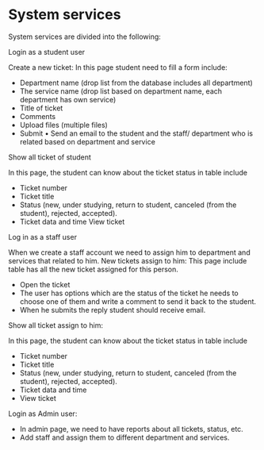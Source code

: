 # System services

System services are divided into the following:

Login as a student user

Create a new ticket: 
In this page student need to fill a form include: 
-	Department name (drop list from the database includes all department)
-	The service name (drop list based on department name, each department has own service) 
-	Title of ticket
-	Comments 
-	Upload files (multiple files)
-	Submit 
•	Send an email to the student and the staff/ department who is related based on department and service 

Show all ticket of student 

In this page, the student can know about the ticket status in table include 
-	Ticket number
-	Ticket title 
-	Status (new, under studying, return to student, canceled (from the student), rejected, accepted). 
-	Ticket data and time 
View ticket

Log in as a staff user

When we create a staff account we need to assign him to department and services that related to him. 
New tickets assign to him: 
This page include table has all the new ticket assigned for this person. 
-	Open the ticket 
-	The user has options which are the status of the ticket he needs to choose one of them and write a comment to send it back to the student. 
-	When he submits the reply student should receive email. 

Show all ticket assign to him:

In this page, the student can know about the ticket status in table include 
-	Ticket number
-	Ticket title 
-	Status (new, under studying, return to student, canceled (from the student), rejected, accepted). 
-	Ticket data and time 
-	View ticket




Login as Admin user:

-	In admin page, we need to have reports about all tickets, status, etc.
-	Add staff and assign them to different department and services.
